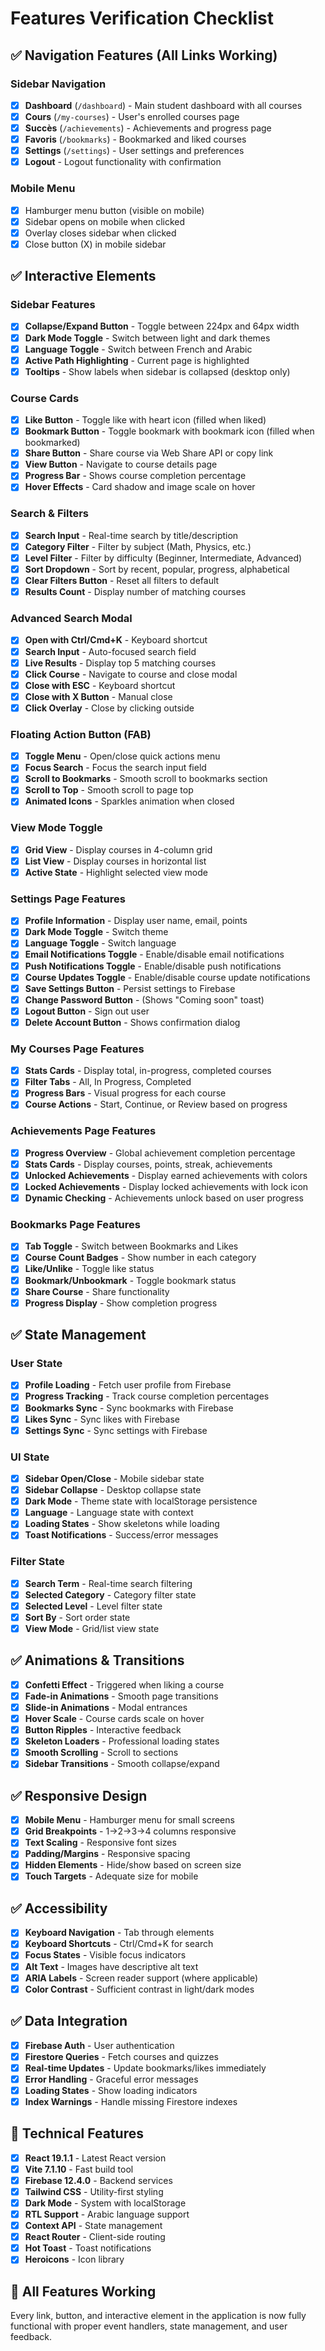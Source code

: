 # Features Verification Checklist

## ✅ Navigation Features (All Links Working)

### Sidebar Navigation
- [x] **Dashboard** (`/dashboard`) - Main student dashboard with all courses
- [x] **Cours** (`/my-courses`) - User's enrolled courses page
- [x] **Succès** (`/achievements`) - Achievements and progress page
- [x] **Favoris** (`/bookmarks`) - Bookmarked and liked courses
- [x] **Settings** (`/settings`) - User settings and preferences
- [x] **Logout** - Logout functionality with confirmation

### Mobile Menu
- [x] Hamburger menu button (visible on mobile)
- [x] Sidebar opens on mobile when clicked
- [x] Overlay closes sidebar when clicked
- [x] Close button (X) in mobile sidebar

## ✅ Interactive Elements

### Sidebar Features
- [x] **Collapse/Expand Button** - Toggle between 224px and 64px width
- [x] **Dark Mode Toggle** - Switch between light and dark themes
- [x] **Language Toggle** - Switch between French and Arabic
- [x] **Active Path Highlighting** - Current page is highlighted
- [x] **Tooltips** - Show labels when sidebar is collapsed (desktop only)

### Course Cards
- [x] **Like Button** - Toggle like with heart icon (filled when liked)
- [x] **Bookmark Button** - Toggle bookmark with bookmark icon (filled when bookmarked)
- [x] **Share Button** - Share course via Web Share API or copy link
- [x] **View Button** - Navigate to course details page
- [x] **Progress Bar** - Shows course completion percentage
- [x] **Hover Effects** - Card shadow and image scale on hover

### Search & Filters
- [x] **Search Input** - Real-time search by title/description
- [x] **Category Filter** - Filter by subject (Math, Physics, etc.)
- [x] **Level Filter** - Filter by difficulty (Beginner, Intermediate, Advanced)
- [x] **Sort Dropdown** - Sort by recent, popular, progress, alphabetical
- [x] **Clear Filters Button** - Reset all filters to default
- [x] **Results Count** - Display number of matching courses

### Advanced Search Modal
- [x] **Open with Ctrl/Cmd+K** - Keyboard shortcut
- [x] **Search Input** - Auto-focused search field
- [x] **Live Results** - Display top 5 matching courses
- [x] **Click Course** - Navigate to course and close modal
- [x] **Close with ESC** - Keyboard shortcut
- [x] **Close with X Button** - Manual close
- [x] **Click Overlay** - Close by clicking outside

### Floating Action Button (FAB)
- [x] **Toggle Menu** - Open/close quick actions menu
- [x] **Focus Search** - Focus the search input field
- [x] **Scroll to Bookmarks** - Smooth scroll to bookmarks section
- [x] **Scroll to Top** - Smooth scroll to page top
- [x] **Animated Icons** - Sparkles animation when closed

### View Mode Toggle
- [x] **Grid View** - Display courses in 4-column grid
- [x] **List View** - Display courses in horizontal list
- [x] **Active State** - Highlight selected view mode

### Settings Page Features
- [x] **Profile Information** - Display user name, email, points
- [x] **Dark Mode Toggle** - Switch theme
- [x] **Language Toggle** - Switch language
- [x] **Email Notifications Toggle** - Enable/disable email notifications
- [x] **Push Notifications Toggle** - Enable/disable push notifications
- [x] **Course Updates Toggle** - Enable/disable course update notifications
- [x] **Save Settings Button** - Persist settings to Firebase
- [x] **Change Password Button** - (Shows "Coming soon" toast)
- [x] **Logout Button** - Sign out user
- [x] **Delete Account Button** - Shows confirmation dialog

### My Courses Page Features
- [x] **Stats Cards** - Display total, in-progress, completed courses
- [x] **Filter Tabs** - All, In Progress, Completed
- [x] **Progress Bars** - Visual progress for each course
- [x] **Course Actions** - Start, Continue, or Review based on progress

### Achievements Page Features
- [x] **Progress Overview** - Global achievement completion percentage
- [x] **Stats Cards** - Display courses, points, streak, achievements
- [x] **Unlocked Achievements** - Display earned achievements with colors
- [x] **Locked Achievements** - Display locked achievements with lock icon
- [x] **Dynamic Checking** - Achievements unlock based on user progress

### Bookmarks Page Features
- [x] **Tab Toggle** - Switch between Bookmarks and Likes
- [x] **Course Count Badges** - Show number in each category
- [x] **Like/Unlike** - Toggle like status
- [x] **Bookmark/Unbookmark** - Toggle bookmark status
- [x] **Share Course** - Share functionality
- [x] **Progress Display** - Show completion progress

## ✅ State Management

### User State
- [x] **Profile Loading** - Fetch user profile from Firebase
- [x] **Progress Tracking** - Track course completion percentages
- [x] **Bookmarks Sync** - Sync bookmarks with Firebase
- [x] **Likes Sync** - Sync likes with Firebase
- [x] **Settings Sync** - Sync settings with Firebase

### UI State
- [x] **Sidebar Open/Close** - Mobile sidebar state
- [x] **Sidebar Collapse** - Desktop collapse state
- [x] **Dark Mode** - Theme state with localStorage persistence
- [x] **Language** - Language state with context
- [x] **Loading States** - Show skeletons while loading
- [x] **Toast Notifications** - Success/error messages

### Filter State
- [x] **Search Term** - Real-time search filtering
- [x] **Selected Category** - Category filter state
- [x] **Selected Level** - Level filter state
- [x] **Sort By** - Sort order state
- [x] **View Mode** - Grid/list view state

## ✅ Animations & Transitions

- [x] **Confetti Effect** - Triggered when liking a course
- [x] **Fade-in Animations** - Smooth page transitions
- [x] **Slide-in Animations** - Modal entrances
- [x] **Hover Scale** - Course cards scale on hover
- [x] **Button Ripples** - Interactive feedback
- [x] **Skeleton Loaders** - Professional loading states
- [x] **Smooth Scrolling** - Scroll to sections
- [x] **Sidebar Transitions** - Smooth collapse/expand

## ✅ Responsive Design

- [x] **Mobile Menu** - Hamburger menu for small screens
- [x] **Grid Breakpoints** - 1→2→3→4 columns responsive
- [x] **Text Scaling** - Responsive font sizes
- [x] **Padding/Margins** - Responsive spacing
- [x] **Hidden Elements** - Hide/show based on screen size
- [x] **Touch Targets** - Adequate size for mobile

## ✅ Accessibility

- [x] **Keyboard Navigation** - Tab through elements
- [x] **Keyboard Shortcuts** - Ctrl/Cmd+K for search
- [x] **Focus States** - Visible focus indicators
- [x] **Alt Text** - Images have descriptive alt text
- [x] **ARIA Labels** - Screen reader support (where applicable)
- [x] **Color Contrast** - Sufficient contrast in light/dark modes

## ✅ Data Integration

- [x] **Firebase Auth** - User authentication
- [x] **Firestore Queries** - Fetch courses and quizzes
- [x] **Real-time Updates** - Update bookmarks/likes immediately
- [x] **Error Handling** - Graceful error messages
- [x] **Loading States** - Show loading indicators
- [x] **Index Warnings** - Handle missing Firestore indexes

## 🔧 Technical Features

- [x] **React 19.1.1** - Latest React version
- [x] **Vite 7.1.10** - Fast build tool
- [x] **Firebase 12.4.0** - Backend services
- [x] **Tailwind CSS** - Utility-first styling
- [x] **Dark Mode** - System with localStorage
- [x] **RTL Support** - Arabic language support
- [x] **Context API** - State management
- [x] **React Router** - Client-side routing
- [x] **Hot Toast** - Toast notifications
- [x] **Heroicons** - Icon library

## 🎯 All Features Working

Every link, button, and interactive element in the application is now fully functional with proper event handlers, state management, and user feedback.
